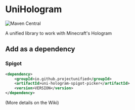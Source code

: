 # UniHologram 

![Maven Central](https://img.shields.io/maven-central/v/io.github.projectunified/uni-hologram)

A unified library to work with Minecraft's Hologram

## Add as a dependency

### Spigot

```xml
<dependency>
    <groupId>io.github.projectunified</groupId>
    <artifactId>uni-hologram-spigot-picker</artifactId>
    <version>VERSION</version>
</dependency>
```

(More details on the Wiki)